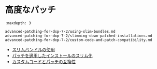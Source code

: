 # 高度なパッチ

```{toctree}
:maxdepth: 3

advanced-patching-for-dxp-7-2/using-slim-bundles.md
advanced-patching-for-dxp-7-2/slimming-down-patched-installations.md
advanced-patching-for-dxp-7-2/custom-code-and-patch-compatibility.md
```

* [スリムバンドルの使用](./advanced-patching-for-dxp-7-2/using-slim-bundles.md)
* [パッチを適用したインストールのスリム化](./advanced-patching-for-dxp-7-2/slimming-down-patched-installations.md)
* [カスタムコードとパッチの互換性](./advanced-patching-for-dxp-7-2/custom-code-and-patch-compatibility.md)